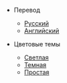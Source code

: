 - Перевод
    - [Русский](/ru-RU/)
    - [Английский](/en-US/)

- Цветовые темы
    - [Светлая]()
    - [Темная]()
    - [Простая]()